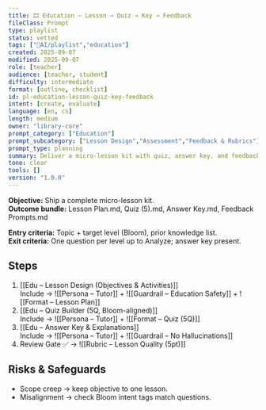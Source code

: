 ```yaml
---
title: 🎞️ Education — Lesson → Quiz → Key → Feedback
fileClass: Prompt
type: playlist
status: vetted
tags: ["🤖AI/playlist","education"]
created: 2025-09-07
modified: 2025-09-07
role: [teacher]
audience: [teacher, student]
difficulty: intermediate
format: [outline, checklist]
id: pl-education-lesson-quiz-key-feedback
intent: [create, evaluate]
language: [en, cs]
length: medium
owner: "library-core"
prompt_category: ["Education"]
prompt_subcategory: ["Lesson Design","Assessment","Feedback & Rubrics"]
prompt_type: planning
summary: Deliver a micro-lesson kit with quiz, answer key, and feedback prompts.
tone: clear
tools: []
version: "1.0.0"
---
```


**Objective:** Ship a complete micro-lesson kit.  
**Outcome bundle:** Lesson Plan.md, Quiz (5).md, Answer Key.md, Feedback Prompts.md

**Entry criteria:** Topic + target level (Bloom), prior knowledge list.  
**Exit criteria:** One question per level up to Analyze; answer key present.

## Steps
1) [[Edu – Lesson Design (Objectives & Activities)]]  
   Include → ![[Persona – Tutor]] + ![[Guardrail – Education Safety]] + ![[Format – Lesson Plan]]
2) [[Edu – Quiz Builder (5Q, Bloom-aligned)]]  
   Include → ![[Persona – Tutor]] + ![[Format – Quiz (5Q)]]
3) [[Edu – Answer Key & Explanations]]  
   Include → ![[Persona – Tutor]] + ![[Guardrail – No Hallucinations]]
4) Review Gate ✅ → ![[Rubric – Lesson Quality (5pt)]]

## Risks & Safeguards
- Scope creep → keep objective to one lesson.
- Misalignment → check Bloom intent tags match questions.
